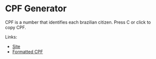 # CPF Generator
CPF is a number that identifies each brazilian citizen.
Press C or click to copy CPF.

Links:
- [Site](https://guilhermebpereira.github.io/cpf-generator)
- [Formatted CPF](https://guilhermebpereira.github.io/cpf-generator/formatted)
